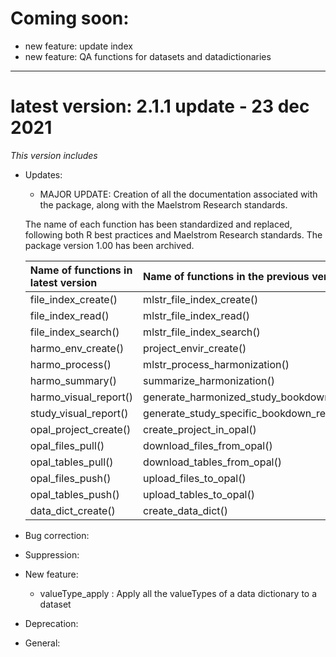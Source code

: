 #  **Coming soon**:

  * new feature: update index
  * new feature: QA functions for datasets and datadictionaries

--------------------------------------------------------------------------------

# **latest version**: 2.1.1 update - 23 dec 2021

*This version includes*

* Updates:

  * MAJOR UPDATE: Creation of all the documentation associated with the package, 
  along with the Maelstrom Research standards. 

  The name of each function has been standardized and replaced, following both R best 
  practices and Maelstrom Research standards. The package version 1.00 has been archived.

  | Name of functions in latest version | Name of functions in the previous version   |
  |:------------------------------------|:--------------------------------------------|
  | file_index_create()                 | mlstr_file_index_create()                   |
  | file_index_read()                   | mlstr_file_index_read()                     |
  | file_index_search()                 | mlstr_file_index_search()                   |
  | harmo_env_create()                  | project_envir_create()                      |
  | harmo_process()                     | mlstr_process_harmonization()               |
  | harmo_summary()                     | summarize_harmonization()                   |
  | harmo_visual_report()               | generate_harmonized_study_bookdown_report() |
  | study_visual_report()               | generate_study_specific_bookdown_report()   |
  | opal_project_create()               | create_project_in_opal()                    |
  | opal_files_pull()                   | download_files_from_opal()                  |
  | opal_tables_pull()                  | download_tables_from_opal()                 |
  | opal_files_push()                   | upload_files_to_opal()                      |
  | opal_tables_push()                  | upload_tables_to_opal()                     |
  | data_dict_create()                  | create_data_dict()                          |

* Bug correction:

* Suppression:

* New feature:

  * valueType_apply :  Apply all the valueTypes of a data dictionary to a dataset

* Deprecation:

* General:

